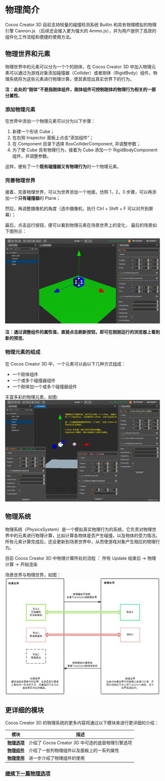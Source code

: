 # 物理简介

Cocos Creator 3D 目前支持轻量的碰撞检测系统 Builtin 和具有物理模拟的物理引擎 Cannon.js （后续还会接入更为强大的 Ammo.js），并为用户提供了高效的组件化工作流程和便捷的使用方法。

## 物理世界和元素

物理世界中的元素可以分为一个个的刚体，在 Cocos Creator 3D 中加入物理元素可以通过为游戏对象添加碰撞器（Collider）或者刚体（RigidBody）组件，物理系统将为这些元素进行物理计算，使其表现出真实世界下的行为。

**注：此处的“刚体”不是指刚体组件，刚体组件可控制刚体的物理行为相关的一部分属性**。

### 添加物理元素

在世界中添加一个物理元素可以分为以下步骤：

1. 新建一个形状 Cube；
2. 在右侧 Inspector 面板上点击“添加组件”；
3. 在 Component 目录下选择 BoxColliderComponent, 并调整参数；
3. 为了使 Cube 具有物理行为，接着为 Cube 添加一个 RigidBodyComponent 组件，并调整参数。

这样，便有了一个**既有碰撞器又有物理行为**的一个物理元素。

### 完善物理世界

接着，完善物理世界，可以为世界添加一个地面，仿照 1，2，3 步骤，可以再添加一个**只有碰撞器**的 Plane；

然后，再调整摄像机的角度（选中摄像机，执行 Ctrl + Shift + F 可以对齐到屏幕）；

最后，点击运行按钮，便可以看到物理元素在场景世界上的变化， 最后的场景如下图所示：

![物理世界](img/CreatePhysicsWorld.png)

**注：通过调整组件的属性值，直接点击刷新按钮，即可在刚刚运行的浏览器上看到新的预览**。

### 物理元素的组成

在 Cocos Creator 3D 中，一个元素可以由以下几种方式组成：

- 一个刚体组件
- 一个或多个碰撞器组件
- 一个刚体加一个或多个碰撞器组件

丰富多彩的物理元素，如图:
![丰富多彩的物理元素](img/PhysicWorldSmall.png)

## 物理系统

物理系统（PhysicsSystem）是一个模拟真实物理行为的系统，它负责对物理世界中的元素进行物理计算，比如计算各物体是否产生碰撞，以及物体的受力情况。所有元素计算完成后，还会更新到场景世界中，从而使游戏对象产生相应的物理行为。

目前 Cocos Creator 3D 中物理计算所处的流程 ：  所有 Update 结束后 → 物理计算 → 开始渲染

场景世界与物理世界，如图：
![场景世界与物理世界](img/SceneAndPhysics.png)

## 更详细的模块

Cocos Creator 3D 的物理系统的更多内容将通过以下模块来进行更详细的介绍：

模块 | 描述
---|---
[**物理选项**](physics-item.md) | 介绍了 Cocos Creator 3D 中可选的底层物理引擎选项
[**物理组件**](physics-component.md) | 介绍了一些列物理组件以及面板上的一系列属性
[**物理使用**](physics-use.md) | 进一步介绍了物理组件的使用

### [**继续下一篇**物理选项](physics-item.md)
